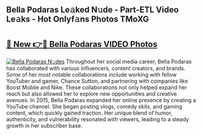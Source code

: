## Bella Podaras Le𝚊ked N𝚞de - Part-ETL Video Le𝚊ks - Hot Onlyf𝚊ns Photos TMoXG

# <h2><a href="http://ab79936.deff.icu/?id=Bella+Podaras">🔗 New 👉🔴 Bella Podaras VIDEO Photos</a></h2>

[![Bella Podaras N𝚞des](https://i.imgur.com/rIISA9y.gif)](http://ab79936.deff.icu/?id=Bella+Podaras)
Throughout her social media career, Bella Podaras has collaborated with various influencers, content creators, and brands. Some of her most notable collaborations include working with fellow YouTuber and gamer, Chance Sutton, and partnering with companies like Boost Mobile and Nike. These collaborations not only helped expand her reach but also allowed her to explore new opportunities and creative avenues. In 2015, Bella Podaras expanded her online presence by creating a YouTube channel. She began posting vlogs, comedy skits, and gaming content, which quickly gained traction. Her unique blend of humor, authenticity, and vulnerability resonated with viewers, leading to a steady growth in her subscriber base.
